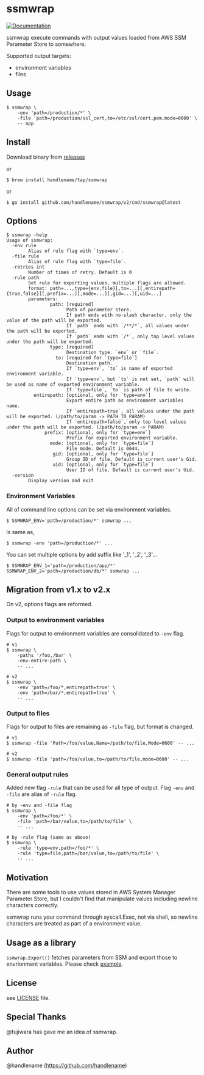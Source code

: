 # ssmwrap

[![Documentation](https://godoc.org/github.com/handlename/ssmwrap?status.svg)](https://godoc.org/github.com/handlename/ssmwrap)

ssmwrap execute commands with output values loaded from AWS SSM Parameter Store to somewhere.

Supported output targets:

- environment variables
- files

## Usage

```console
$ ssmwrap \
	-env 'path=/production/*' \
	-file 'path=/production/ssl_cert,to=/etc/ssl/cert.pem,mode=0600' \
	-- app
```

## Install

Download binary from [releases](https://github.com/handlename/ssmwrap/releases)

or

```console
$ brew install handlename/tap/ssmwrap
```

or

```console
$ go install github.com/handlename/ssmwrap/v2/cmd/ssmwrap@latest
```

## Options

```console
$ ssmwrap -help
Usage of ssmwrap:
  -env rule
    	Alias of rule flag with `type=env`.
  -file rule
    	Alias of rule flag with `type=file`.
  -retries int
    	Number of times of retry. Default is 0
  -rule path
    	Set rule for exporting values. multiple flags are allowed.
    	format: path=...,type={env,file}[,to=...][,entirepath={true,false}][,prefix=...][,mode=...][,gid=...][,uid=...]
    	parameters:
    	        path: [required]
    	              Path of parameter store.
    	              If path ends with no-slash character, only the value of the path will be exported.
    	              If `path` ends with `/**/*`, all values under the path will be exported.
    	              If `path` ends with `/*`, only top level values under the path will be exported.
    	        type: [required]
    	              Destination type. `env` or `file`.
    	          to: [required for `type=file`]
    	              Destination path.
    	              If `type=env`, `to` is name of exported environment variable.
    	              If `type=env`, but `to` is not set, `path` will be used as name of exported environment variable.
    	              If `type=file`, `to` is path of file to write.
    	  entirepath: [optional, only for `type=env`]
    	              Export entire path as environment variables name.
    	              If `entirepath=true`, all values under the path will be exported. (/path/to/param -> PATH_TO_PARAM)
    	              If `entirepath=false`, only top level values under the path will be exported. (/path/to/param -> PARAM)
    	      prefix: [optional, only for `type=env`]
    	              Prefix for exported environment variable.
    	        mode: [optional, only for `type=file`]
    	              File mode. Default is 0644.
    	         gid: [optional, only for `type=file`]
    	              Group ID of file. Default is current user's Gid.
    	         uid: [optional, only for `type=file`]
    	              User ID of file. Default is current user's Uid.
  -version
    	Display version and exit
```

### Environment Variables

All of command line options can be set via environment variables.

```console
$ SSMWRAP_ENV='path=/production/*' ssmwrap ...
```

is same as,

```console
$ ssmwrap -env 'path=/production/*' ...
```

You can set multiple options by add suffix like '_1', '_2', '_3'...

```console
$ SSMWRAP_ENV_1='path=/production/app/*' SSMWRAP_ENV_2='path=/production/db/*' ssmwrap ...
```

## Migration from v1.x to v2.x

On v2, options flags are reformed.

### Output to environment variables

Flags for output to environment variables are consolidated to `-env` flag.

```conosle
# v1
$ ssmwrap \
	-paths '/foo,/bar' \
	-env-entire-path \
	-- ...

# v2
$ ssmwrap \
	-env 'path=/foo/*,entirepath=true' \
	-env 'path=/bar/*,entirepath=true' \
	-- ...
```

### Output to files

Flags for output to files are remaining as `-file` flag, but format is changed.

```conosle
# v1
$ ssmwrap -file 'Path=/foo/value,Name=/path/to/file,Mode=0600' -- ...

# v2
$ ssmwrap -file 'path=/foo/value,to=/path/to/file,mode=0600' -- ...
```

### General output rules

Added new flag `-rule` that can be used for all type of output.
Flag `-env` and `-file` are alias of `-rule` flag.

```conosle
# by -env and -file flag
$ ssmwrap \
	-env 'path=/foo/*' \
	-file 'path=/bar/value,to=/path/to/file' \
	-- ...

# by -rule flag (same as above)
$ ssmwrap \
	-rule 'type=env,path=/foo/*' \
	-rule 'type=file,path=/bar/value,to=/path/to/file' \
	-- ...
```

## Motivation

There are some tools to use values stored in AWS System Manager Parameter Store,
but I couldn't find that manipulate values including newline characters correctly.

ssmwrap runs your command through syscall.Exec, not via shell,
so newline characters are treated as part of a environment value.

## Usage as a library

`ssmwrap.Export()` fetches parameters from SSM and export those to envrionment variables.
Please check [example](./examples/lib/main.go).

## License

see [LICENSE](https://github.com/handlename/ssmwrap?tab=MIT-1-ov-file#readme) file.

## Special Thanks

@fujiwara has gave me an idea of ssmwrap.

## Author

@handlename (https://github.com/handlename)
